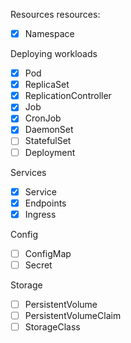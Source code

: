 Resources resources:
- [x] Namespace

Deploying workloads
- [x] Pod
- [x] ReplicaSet
- [x] ReplicationController
- [x] Job
- [x] CronJob
- [X] DaemonSet 
- [ ] StatefulSet
- [ ] Deployment

Services
- [x] Service
- [x] Endpoints
- [x] Ingress

Config
- [ ] ConfigMap
- [ ] Secret

Storage
- [ ] PersistentVolume
- [ ] PersistentVolumeClaim
- [ ] StorageClass
